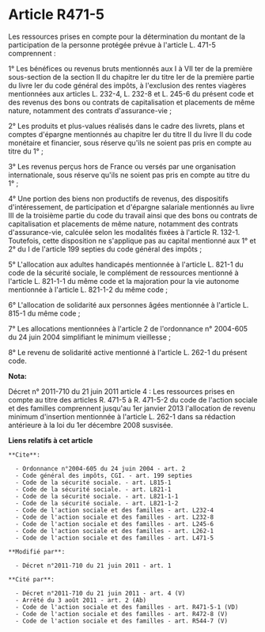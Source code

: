 # Article R471-5

Les ressources prises en compte pour la détermination du montant de la participation de la personne protégée prévue à
l'article L. 471-5 comprennent : 

1° Les bénéfices ou revenus bruts mentionnés aux I à VII ter de la première sous-section de la section II du chapitre Ier du
titre Ier de la première partie du livre Ier du code général des impôts, à l'exclusion des rentes viagères mentionnées aux
articles L. 232-4, L. 232-8 et L. 245-6 du présent code et des revenus des bons ou contrats de capitalisation et placements
de même nature, notamment des contrats d'assurance-vie ; 

2° Les produits et plus-values réalisés dans le cadre des livrets, plans et comptes d'épargne mentionnés au chapitre Ier du
titre II du livre II du code monétaire et financier, sous réserve qu'ils ne soient pas pris en compte au titre du 1° ; 

3° Les revenus perçus hors de France ou versés par une organisation internationale, sous réserve qu'ils ne soient pas pris en
compte au titre du 1° ; 

4° Une portion des biens non productifs de revenus, des dispositifs d'intéressement, de participation et d'épargne salariale
mentionnés au livre III de la troisième partie du code du travail ainsi que des bons ou contrats de capitalisation et
placements de même nature, notamment des contrats d'assurance-vie, calculée selon les modalités fixées à l'article R. 132-1.
Toutefois, cette disposition ne s'applique pas au capital mentionné aux 1° et 2° du I de l'article 199 septies du code
général des impôts ; 

5° L'allocation aux adultes handicapés mentionnée à l'article L. 821-1 du code de la sécurité sociale, le complément de
ressources mentionné à l'article L. 821-1-1 du même code et la majoration pour la vie autonome mentionnée à l'article L.
821-1-2 du même code ; 

6° L'allocation de solidarité aux personnes âgées mentionnée à l'article L. 815-1 du même code ; 

7° Les allocations mentionnées à l'article 2 de l'ordonnance n° 2004-605 du 24 juin 2004 simplifiant le minimum vieillesse ; 

8° Le revenu de solidarité active mentionné à l'article L. 262-1 du présent code.

**Nota:**

Décret n° 2011-710 du 21 juin 2011 article 4 : Les ressources prises en compte au titre des articles R. 471-5 à R. 471-5-2 du
code de l'action sociale et des familles comprennent jusqu'au 1er janvier 2013 l'allocation de revenu minimum d'insertion
mentionnée à l'article L. 262-1 dans sa rédaction antérieure à la loi du 1er décembre 2008 susvisée.

**Liens relatifs à cet article**

	**Cite**:

	  - Ordonnance n°2004-605 du 24 juin 2004 - art. 2
	  - Code général des impôts, CGI. - art. 199 septies
	  - Code de la sécurité sociale. - art. L815-1
	  - Code de la sécurité sociale. - art. L821-1
	  - Code de la sécurité sociale. - art. L821-1-1
	  - Code de la sécurité sociale. - art. L821-1-2
	  - Code de l'action sociale et des familles - art. L232-4
	  - Code de l'action sociale et des familles - art. L232-8
	  - Code de l'action sociale et des familles - art. L245-6
	  - Code de l'action sociale et des familles - art. L262-1
	  - Code de l'action sociale et des familles - art. L471-5

	**Modifié par**:

	  - Décret n°2011-710 du 21 juin 2011 - art. 1

	**Cité par**:

	  - Décret n°2011-710 du 21 juin 2011 - art. 4 (V)
	  - Arrêté du 3 août 2011 - art. 2 (Ab)
	  - Code de l'action sociale et des familles - art. R471-5-1 (VD)
	  - Code de l'action sociale et des familles - art. R472-8 (V)
	  - Code de l'action sociale et des familles - art. R544-7 (V)
